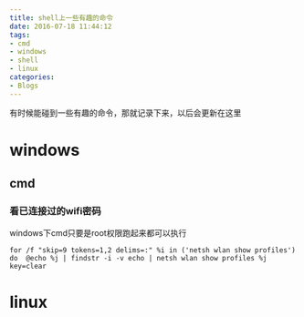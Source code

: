 ```yaml
---
title: shell上一些有趣的命令
date: 2016-07-18 11:44:12
tags:
- cmd
- windows
- shell
- linux
categories:
- Blogs
---
```


有时候能碰到一些有趣的命令，那就记录下来，以后会更新在这里

<!--more-->

# windows #

## cmd ##

### 看已连接过的wifi密码 ###

windows下cmd只要是root权限跑起来都可以执行

```
for /f "skip=9 tokens=1,2 delims=:" %i in ('netsh wlan show profiles') do  @echo %j | findstr -i -v echo | netsh wlan show profiles %j key=clear
```

# linux #